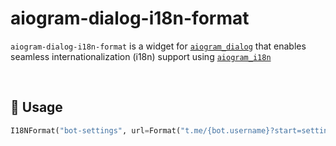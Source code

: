 # aiogram-dialog-i18n-format
`aiogram-dialog-i18n-format` is a widget for [`aiogram_dialog`](https://github.com/Tishka17/aiogram_dialog) that enables seamless internationalization (i18n) support using [`aiogram_i18n`](https://github.com/aiogram/aiogram_i18n)

<br>

## 🚀 Usage
```python
I18NFormat("bot-settings", url=Format("t.me/{bot.username}?start=settings"))
```
